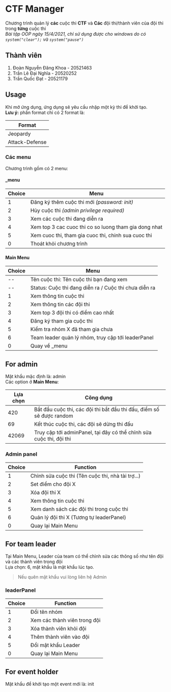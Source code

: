 # CTF Manager

Chương trình quản lý __các__ cuộc thi __CTF__ và __Các__ đội thi/thành viên của đội thi trong __từng__ cuộc thi  
_Bài tập OOP ngày 15/4/2021, chỉ sử dụng được cho windows do có `system("clear");` và `system("pause")`_
## Thành viên
1. Đoàn Nguyễn Đăng Khoa - 20521463
2. Trần Lê Đại Nghĩa - 20520252
3. Trần Quốc Đạt - 20521179

## Usage

Khi mở ứng dụng, ứng dụng sẽ yêu cầu nhập một kỳ thi để khởi tạo.  
__Lưu ý:__ phần format chỉ có 2 format là:  

| Format         |
| ---------------|
| Jeopardy       |
| Attack-Defense |

### Các menu

Chương trình gồm có 2 menu:

#### _menu

| Choice | Menu                                                  |
| ------ | ----------------------------------------------------- |
| 1      | Đăng ký thêm cuộc thi mới _(password: init)_          |
| 2      | Hủy cuộc thi _(admin privilege required)_             |
| 3      | Xem các cuộc thi đang diễn ra                         |
| 4      | Xem top 3 cac cuoc thi co so luong tham gia dong nhat |
| 5      | Xem cuoc thi, tham gia cuoc thi, chinh sua cuoc thi   |
| 0      | Thoát khỏi chương trình                               |

#### Main Menu

| Choice | Menu                                                  |
| ------ | ----------------------------------------------------- |
| --     | Tên cuộc thi: Tên cuộc thi bạn đang xem               |
| --     | Status: Cuộc thi đang diễn ra / Cuộc thi chưa diễn ra |
| 1      | Xem thông tin cuộc thi                                |
| 2      | Xem thông tin các đội thi                             |
| 3      | Xem top 3 đội thi có điểm cao nhất                    |
| 4      | Đăng ký tham gia cuộc thi                             |
| 5      | Kiểm tra nhóm X đã tham gia chưa                      |
| 6      | Team leader quản lý nhóm, truy cập tới leaderPanel    |
| 0      | Quay về _menu                                         |

## For admin

Mật khẩu mặc định là: admin  
Các option ở __Main Menu__:

| Lựa chọn | Công dụng |
| -------- | --------- |
| 420      | Bắt đầu cuộc thi, các đội thi bắt đầu thi đấu, điểm số sẽ được random|
| 69       | Kết thúc cuộc thi, các đội sẽ dừng thi đấu |
| 42069    | Truy cập tới adminPanel, tại đây có thể chỉnh sửa cuộc thi, đội thi |

### Admin panel

| Choice | Function                                              |
| ------ | ----------------------------------------------------- |
| 1      | Chỉnh sửa cuộc thi (Tên cuộc thi, nhà tài trợ...)     |
| 2      | Set điểm cho đội X                                    |
| 3      | Xóa đội thi X                                         |
| 4      | Xem thông tin cuộc thi                                |
| 5      | Xem danh sách các đội thi trong cuộc thi              |
| 6      | Quản lý đội thi X (Tương tự leaderPanel)              |
| 0      | Quay lại Main Menu                                    |

## For team leader

Tại Main Menu, Leader của team có thể chỉnh sửa các thông số như tên đội và các thành viên trong đội  
Lựa chọn: 6, mật khẩu là mật khẩu lúc tạo.  
> Nếu quên mật khẩu vui lòng liên hệ Admin

### leaderPanel

| Choice | Function                                              |
| ------ | ----------------------------------------------------- |
| 1      | Đổi tên nhóm                                          |
| 2      | Xem các thành viên trong đội                          |
| 3      | Xóa thành viên khỏi đội                               |
| 4      | Thêm thành viên vào đội                               |
| 5      | Đổi mật khẩu Leader                                   |
| 0      | Quay lại Main Menu                                    |

## For event holder

Mật khẩu để khởi tạo một event mới là: init
